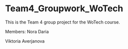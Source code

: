 # Team4_Groupwork_WoTech
This is the Team 4 group project for the WoTech course.

Members:
Nora
Daria

Viktoria Averjanova
